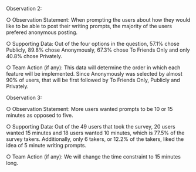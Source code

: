 Observation 2:

○ Observation Statement: When prompting the users about how they would like to be able to post their writing prompts, the majority of the users prefered anonymous posting.

○ Supporting Data: Out of the four options in the question, 57.1% chose Publicly, 89.8% chose Anonymously, 67.3% chose To Friends Only and only 40.8% chose Privately.

○ Team Action (if any): This data will determine the order in which each feature will be implemented. Since Anonymously was selected by almost 90% of users, that will be first followed by To Friends Only, Publicly and Privately.

Observation 3:

○ Observation Statement:
 More users wanted prompts to be 10 or 15 minutes as opposed to five.

○ Supporting Data:
Out of the 49 users that took the survey, 20 users wanted 15 minutes and 18 users wanted 10 minutes, which is 77.5% of the survey takers. Additionally, only 6 takers, or 12.2% of the takers, liked the idea of 5 minute writing prompts. 
 
○ Team Action (if any): We will change the time constraint to 15 minutes long. 
